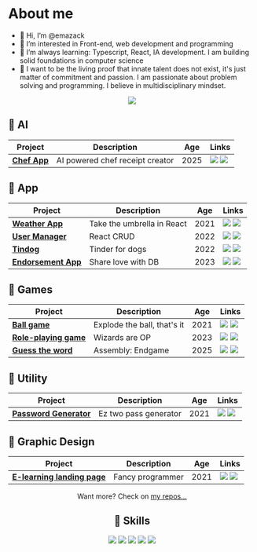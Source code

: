 # About me

- 👋 Hi, I’m @emazack
- 👀 I’m interested in Front-end, web development and programming
- 🌱 I’m always learning: Typescript, React, IA development. I am building
solid foundations in computer science 
- 🤪 I want to be the living proof that innate talent does not exist, it's just matter of commitment and passion. I am passionate about problem solving and programming. I believe in multidisciplinary mindset.

<div align="center">

[![](https://img.shields.io/badge/-Linkedin-informational?style=for-the-badge&logo=linkedin&logoColor=white&color=2867B2)](https://www.linkedin.com/in/emazack/)

</div>


## 🔨 AI
| Project | Description  | Age | Links  | 
|--------------|---|---|---|
| [**Chef App**](https://github.com/emazack/chef-gpt) |  AI powered chef receipt creator | 2025  | [![](https://img.shields.io/badge/-🌎-informational?style=flat&logoColor=black&color=white)](https://chef-gpt-eight.vercel.app/) [![](https://img.shields.io/badge/--informational?style=flat&logo=github&logoColor=black&color=white)](https://github.com/emazack/chef-gpt) |


## 🔨 App
| Project | Description  | Age | Links  | 
|--------------|---|---|---|
| [**Weather App**](https://emazack.github.io/weather-app/) |  Take the umbrella in React | 2021  | [![](https://img.shields.io/badge/-🌎-informational?style=flat&logoColor=black&color=white)](https://emazack.github.io/weather-app/) [![](https://img.shields.io/badge/--informational?style=flat&logo=github&logoColor=black&color=white)](https://github.com/emazack/weather-app) |
| [**User Manager**](https://emazack.github.io/user-manager/)             | React CRUD  | 2022 |[![](https://img.shields.io/badge/-🌎-informational?style=flat&logoColor=black&color=white)](https://emazack.github.io/user-manager/) [![](https://img.shields.io/badge/--informational?style=flat&logo=github&logoColor=black&color=white)](https://github.com/emazack/user-manager)|
| [**Tindog**](https://emazack.github.io/tindog-app/) |  Tinder for dogs | 2022 | [![](https://img.shields.io/badge/-🌎-informational?style=flat&logoColor=black&color=white)](https://emazack.github.io/tindog-app/) [![](https://img.shields.io/badge/--informational?style=flat&logo=github&logoColor=black&color=white)](https://github.com/emazack/tindog-app) |
| [**Endorsement App**](https://github.com/emazack/endorsement-web-app) |  Share love with DB | 2023 | [![](https://img.shields.io/badge/-🌎-informational?style=flat&logoColor=black&color=white)](https://endorsment-app.netlify.app/) [![](https://img.shields.io/badge/--informational?style=flat&logo=github&logoColor=black&color=white)](https://github.com/emazack/endorsement-web-app) |


 ## 🔨 Games
| Project | Description  | Age | Links  | 
|--------------|---|---|---|
| [**Ball game**](https://emazack.github.io/ball-game/)             | Explode the ball, that's it  | 2021 |[![](https://img.shields.io/badge/-🌎-informational?style=flat&logoColor=black&color=white)](https://emazack.github.io/ball-game/) [![](https://img.shields.io/badge/--informational?style=flat&logo=github&logoColor=black&color=white)](https://github.com/emazack/ball-game)|
| [**Role-playing game**](https://emazack.github.io/role-playing-game/)             | Wizards are OP  | 2023 |[![](https://img.shields.io/badge/-🌎-informational?style=flat&logoColor=black&color=white)](https://emazack.github.io/role-playing-game/) [![](https://img.shields.io/badge/--informational?style=flat&logo=github&logoColor=black&color=white)](https://github.com/emazack/role-playing-game)|
| [**Guess the word**](https://github.com/emazack/assembly-game)             | Assembly: Endgame  | 2025 |[![](https://img.shields.io/badge/-🌎-informational?style=flat&logoColor=black&color=white)](https://emazack.github.io/assembly-game/) [![](https://img.shields.io/badge/--informational?style=flat&logo=github&logoColor=black&color=white)](https://github.com/emazack/assembly-game)|

 
 ## 🔨 Utility
| Project | Description  | Age | Links  | 
|--------------|---|---|---|
| [**Password Generator**](https://emazack.github.io/password-generator/)             | Ez two pass generator  | 2021 |[![](https://img.shields.io/badge/-🌎-informational?style=flat&logoColor=black&color=white)](https://emazack.github.io/password-generator/) [![](https://img.shields.io/badge/--informational?style=flat&logo=github&logoColor=black&color=white)](https://github.com/emazack/password-generator)|

  
 ## 🔨 Graphic Design
| Project | Description  | Age | Links  | 
|--------------|---|---|---|
| [**E-learning landing page**](https://emazack.github.io/e-learning-landing-page/)             | Fancy programmer  | 2021 |[![](https://img.shields.io/badge/-🌎-informational?style=flat&logoColor=black&color=white)](https://emazack.github.io/e-learning-landing-page/) [![](https://img.shields.io/badge/--informational?style=flat&logo=github&logoColor=black&color=white)](https://github.com/emazack/e-learning-landing-page)|

<div align="center">

Want more? Check on [my repos...](https://github.com/emazack?tab=repositories)


## 💼 Skills

![](https://img.shields.io/badge/Code-React-informational?style=flat&logo=react&logoColor=white&color=4AB197)
![](https://img.shields.io/badge/Code-JavaScript-informational?style=flat&logo=JavaScript&logoColor=white&color=4AB197)
![](https://img.shields.io/badge/Code-TypeScript-informational?style=flat&logo=TypeScript&logoColor=white&color=4AB197)
![](https://img.shields.io/badge/Style-Sass-informational?style=flat&logo=Sass&logoColor=white&color=4AB197)
![](https://img.shields.io/badge/Style-CSS-informational?style=flat&logo=css3&logoColor=white&color=4AB197)


<br>
</div>
